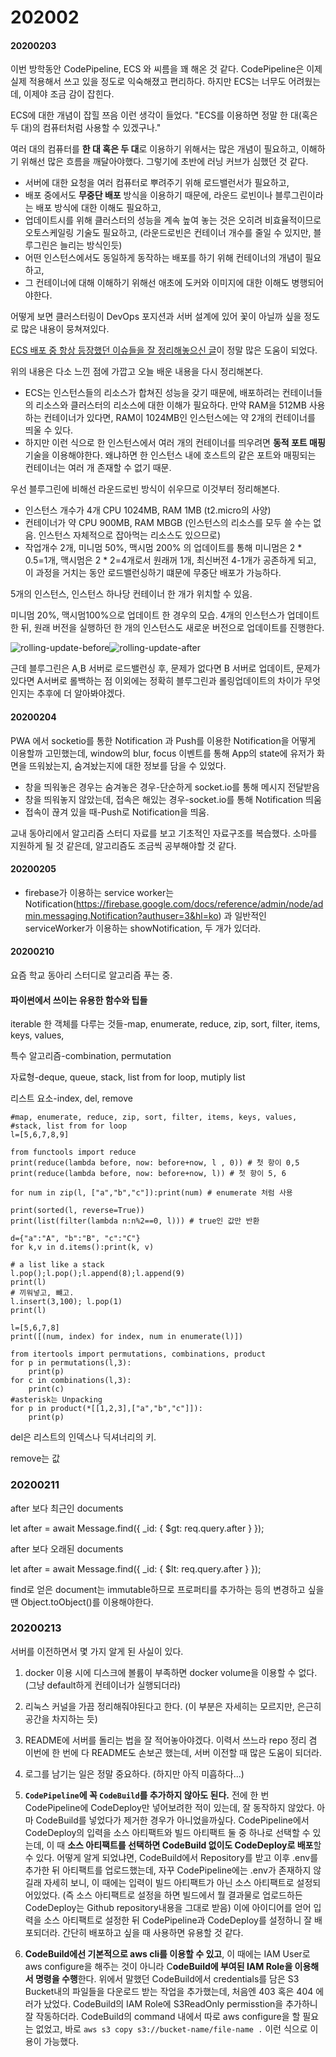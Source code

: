 # 202002

#### 20200203

이번 방학동안 CodePipeline, ECS 와 씨름을 꽤 해온 것 같다. CodePipeline은 이제 실제 적용해서 쓰고 있을 정도로 익숙해졌고 편리하다. 하지만 ECS는 너무도 어려웠는데, 이제야 조금 감이 잡힌다.

ECS에 대한 개념이 잡힐 쯔음 이런 생각이 들었다. "ECS를 이용하면 정말 한 대(혹은 두 대)의 컴퓨터처럼 사용할 수 있겠구나."

여러 대의 컴퓨터를 **한 대 혹은 두 대**로 이용하기 위해서는 많은 개념이 필요하고, 이해하기 위해선 많은 흐름을 깨달아야했다. 그렇기에 초반에 러닝 커브가 심했던 것 같다.

* 서버에 대한 요청을 여러 컴퓨터로 뿌려주기 위해 로드밸런서가 필요하고, 
* 배포 중에서도 **무중단 배포** 방식을 이용하기 때문에, 라운드 로빈이나 블루그린이라는 배포 방식에 대한 이해도 필요하고,
* 업데이트시를 위해 클러스터의 성능을 계속 높여 놓는 것은 오히려 비효율적이므로 오토스케일링 기술도 필요하고, (라운드로빈은 컨테이너 개수를 줄일 수 있지만, 블루그린은 늘리는 방식인듯)
* 어떤 인스턴스에서도 동일하게 동작하는 배포를 하기 위해 컨테이너의 개념이 필요하고, 
* 그 컨테이너에 대해 이해하기 위해선 애초에 도커와 이미지에 대한 이해도 병행되어야한다.

어떻게 보면 클러스터링이 DevOps 포지션과 서버 설계에 있어 꽃이 아닐까 싶을 정도로 많은 내용이 뭉쳐져있다.

[ECS 배포 중 항상 등장했던 이슈들을 잘 정리해놓으신 글](https://afrobambacar.github.io/2018/10/ecs-blue-green-deployment.html)이 정말 많은 도움이 되었다.

위의 내용은 다소 느낀 점에 가깝고 오늘 배운 내용을 다시 정리해본다.

* ECS는 인스턴스들의 리소스가 합쳐진 성능을 갖기 때문에, 배포하려는 컨테이너들의 리소스와 클러스터의 리소스에 대한 이해가 필요하다.
  만약 RAM을 512MB 사용하는 컨테이너가 있다면, RAM이 1024MB인 인스턴스에는 약 2개의 컨테이너를 띄울 수 있다.
* 하지만 이런 식으로 한 인스턴스에서 여러 개의 컨테이너를 띄우려면 **동적 포트 매핑** 기술을 이용해야한다. 왜냐하면 한 인스턴스 내에 호스트의 같은 포트와 매핑되는 컨테이너는 여러 개 존재할 수 없기 때문.

우선 블루그린에 비해선 라운드로빈 방식이 쉬우므로 이것부터 정리해본다.

* 인스턴스 개수가 4개 CPU 1024MB, RAM 1MB (t2.micro의 사양)
* 컨테이너가 약 CPU 900MB, RAM MBGB (인스턴스의 리소스를 모두 쓸 수는 없음. 인스턴스 자체적으로 잡아먹는 리소스도 있으므로)
* 작업개수 2개, 미니멈 50%, 맥시멈 200% 의 업데이트를 통해 미니멈은 2 * 0.5=1개, 맥시멈은 2 * 2=4개로서 원래꺼 1개, 최신버전 4-1개가 공존하게 되고, 이 과정을 거치는 동안 로드밸런싱하기 떄문에 무중단 배포가 가능하다.

5개의 인스턴스, 인스턴스 하나당 컨테이너 한 개가 위치할 수 있음.

미니멈 20%, 맥시멈100%으로 업데이트 한 경우의 모습. 4개의 인스턴스가 업데이트 한 뒤, 원래 버전을 실행하던 한 개의 인스턴스도 새로운 버전으로 업데이트를 진행한다.

![rolling-update-before](/home/su/til/imgs/rolling-update-before.png)![rolling-update-after](/home/su/til/imgs/rolling-update-after.png)

근데 블루그린은 A,B 서버로 로드밸런싱 후, 문제가 없다면 B 서버로 업데이트, 문제가 있다면 A서버로 롤백하는 점 이외에는 정확히 블루그린과 롤링업데이트의 차이가 무엇인지는 추후에 더 알아봐야겠다.



#### 20200204

PWA 에서 socketio를 통한 Notification 과 Push를 이용한 Notification을 어떻게 이용할까 고민했는데, window의 blur, focus 이벤트를 통해 App의 state에 유저가 화면을 뜨워놨는지, 숨겨놨는지에 대한 정보를 담을 수 있었다. 

* 창을 띄워놓은 경우는 숨겨놓은 경우-단순하게 socket.io를 통해 메시지 전달받음 
* 창을 띄워놓지 않았는데, 접속은 해있는 경우-socket.io를 통해 Notification 띄움
* 접속이 끊겨 있을 때-Push로 Notification을 띄움.

교내 동아리에서 알고리즘 스터디 자료를 보고 기초적인 자료구조를 복습했다. 소마를 지원하게 될 것 같은데, 알고리즘도 조금씩 공부해야할 것 같다.



#### 20200205

* firebase가 이용하는 service worker는 Notification(https://firebase.google.com/docs/reference/admin/node/admin.messaging.Notification?authuser=3&hl=ko) 과 일반적인 serviceWorker가 이용하는 showNotification, 두 개가 있더라. 

#### 20200210

요즘 학교 동아리 스터디로 알고리즘 푸는 중.

#### 파이썬에서 쓰이는 유용한 함수와 팁들

iterable 한 객체를 다루는 것들-map, enumerate, reduce, zip, sort, filter, items, keys, values, 

특수 알고리즘-combination, permutation

자료형-deque, queue, stack, list from for loop, mutiply list

리스트 요소-index, del, remove

```
#map, enumerate, reduce, zip, sort, filter, items, keys, values, 
#stack, list from for loop
l=[5,6,7,8,9]

from functools import reduce
print(reduce(lambda before, now: before+now, l , 0)) # 첫 항이 0,5
print(reduce(lambda before, now: before+now, l)) # 첫 항이 5, 6

for num in zip(l, ["a","b","c"]):print(num) # enumerate 처럼 사용

print(sorted(l, reverse=True))
print(list(filter(lambda n:n%2==0, l))) # true인 값만 반환

d={"a":"A", "b":"B", "c":"C"}
for k,v in d.items():print(k, v)

# a list like a stack
l.pop();l.pop();l.append(8);l.append(9)
print(l)
# 끼워넣고, 뺴고.
l.insert(3,100); l.pop(1)
print(l)

l=[5,6,7,8]
print([(num, index) for index, num in enumerate(l)])

from itertools import permutations, combinations, product
for p in permutations(l,3):
    print(p) 
for c in combinations(l,3):
    print(c)
#asterisk는 Unpacking
for p in product(*[[1,2,3],["a","b","c"]]):
    print(p)
```

del은 리스트의 인덱스나 딕셔너리의 키.

remove는 값



### 20200211

after 보다 최근인 documents

let after = await Message.find({ _id: { $gt: req.query.after } });

after 보다 오래된 documents

let after = await Message.find({ _id: { $lt: req.query.after } });

find로 얻은 document는 immutable하므로 프로퍼티를 추가하는 등의 변경하고 싶을 땐 Object.toObject()를 이용해야한다.



### 20200213

서버를 이전하면서 몇 가지 알게 된 사실이 있다.

1. docker 이용 시에 디스크에 볼륨이 부족하면 docker volume을 이용할 수 없다. (그냥 default하게 컨테이너가 실행되더라)
2. 리눅스 커널을 가끔 정리해줘야된다고 한다. (이 부분은 자세히는 모르지만, 은근히 공간을 차지하는 듯)
3. README에 서버를 돌리는 법을 잘 적어놓아야겠다. 이력서 쓰느라 repo 정리 겸 이번에 한 번에 다 README도 손보곤 했는데, 서버 이전할 때 많은 도움이 되더라.
4. 로그를 남기는 일은 정말 중요하다. (하지만 아직 미흡하다...)
5. **`CodePipeline`에 꼭 `CodeBuild`를 추가하지 않아도 된다.**
   전에 한 번 CodePipeline에 CodeDeploy만 넣어보려한 적이 있는데, 잘 동작하지 않았다. 아마 CodeBuild를 넣었다가 제거한 경우가 아니었을까싶다. CodePipeline에서 CodeDeploy의 입력을 소스 아티팩트와 빌드 아티팩트 둘 중 하나로 선택할 수 있는데, 이 때 **소스 아티팩트를 선택하면 CodeBuild 없이도 CodeDeploy로 배포**할 수 있다.
   어떻게 알게 되었냐면, CodeBuild에서 Repository를 받고 이후 .env를 추가한 뒤 아티팩트를 업로드했는데, 자꾸 CodePipeline에는 .env가 존재하지 않길래 자세히 보니, 이 때에는 입력이 빌드 아티팩트가 아닌 소스 아티팩트로 설정되어있었다. (즉 소스 아티팩트로 설정을 하면 빌드에서 뭘 결과물로 업로드하든 CodeDeploy는 Github repository내용을 그대로 받음) 이에 아이디어를 얻어 입력을 소스 아티팩트로 설정한 뒤 CodePipeline과 CodeDeploy를 설정하니 잘 배포되더라. 간단히 배포하고 싶을 때 사용하면 유용할 것 같다.

6. **CodeBuild에선 기본적으로 aws cli를 이용할 수 있고**, 이 때에는 IAM User로 aws configure을 해주는 것이 아니라 C**odeBuild에 부여된 IAM Role을 이용해서 명령을 수행**한다.
   위에서 말했던 CodeBuild에서 credentials를 담은 S3 Bucket내의 파일들을 다운로드 받는 작업을 추가했는데, 처음엔 403 혹은 404 에러가 났었다. CodeBuild의 IAM Role에 S3ReadOnly permisstion을 추가하니 잘 작동하더라. CodeBuild의 command 내에서 따로 aws configure을 할 필요는 없었고, 바로 `aws s3 copy s3://bucket-name/file-name .` 이런 식으로 이용이 가능했다.